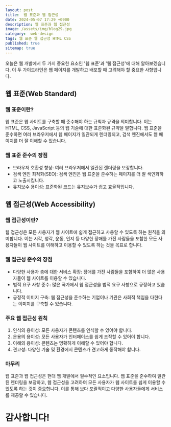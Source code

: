 ```yaml
---
layout: post
title:  웹 표준과 웹 접근성
date: 2024-05-07 17:29 +0900
description: 웹 표준과 웹 접근성
image: /assets/img/blog29.jpg
category:  web-design 
tags: 웹 표준 웹 접근성 HTML CSS
published: true
sitemap: true
---
```


오늘은 웹 개발에서 두 가지 중요한 요소인 '웹 표준'과 '웹 접근성'에 대해 알아보겠습니다. 이 두 가이드라인은 웹 페이지를 개발하고 배포할 때 고려해야 할 중요한 사항입니다.

## 웹 표준(Web Standard)

### 웹 표준이란?
웹 표준은 웹 사이트를 구축할 때 준수해야 하는 규칙과 규격을 의미합니다. 이는 HTML, CSS, JavaScript 등의 웹 기술에 대한 표준화된 규약을 말합니다. 웹 표준을 준수하면 여러 브라우저에서 웹 페이지가 일관되게 렌더링되고, 검색 엔진에서도 웹 페이지를 더 잘 이해할 수 있습니다.

### 웹 표준 준수의 장점
- 브라우저 호환성 향상: 여러 브라우저에서 일관된 렌더링을 보장합니다.
- 검색 엔진 최적화(SEO): 검색 엔진은 웹 표준을 준수하는 페이지를 더 잘 색인화하고 노출시킵니다.
- 유지보수 용이성: 표준화된 코드는 유지보수가 쉽고 효율적입니다.

## 웹 접근성(Web Accessibility)

### 웹 접근성이란?
웹 접근성은 모든 사용자가 웹 사이트에 쉽게 접근하고 사용할 수 있도록 하는 원칙을 의미합니다. 이는 시각, 청각, 운동, 인지 등 다양한 장애를 가진 사람들을 포함한 모든 사용자들이 웹 사이트를 이해하고 이용할 수 있도록 하는 것을 목표로 합니다.

### 웹 접근성 준수의 장점
- 다양한 사용자 층에 대한 서비스 확장: 장애를 가진 사람들을 포함하여 더 많은 사용자들이 웹 사이트를 이용할 수 있습니다.
- 법적 요구 사항 준수: 많은 국가에서 웹 접근성을 법적 요구 사항으로 규정하고 있습니다.
- 긍정적 이미지 구축: 웹 접근성을 준수하는 기업이나 기관은 사회적 책임을 다한다는 이미지를 구축할 수 있습니다.

### 주요 웹 접근성 원칙
1. 인식의 용이성: 모든 사용자가 콘텐츠를 인식할 수 있어야 합니다.
2. 운용의 용이성: 모든 사용자가 인터페이스를 쉽게 조작할 수 있어야 합니다.
3. 이해의 용이성: 콘텐츠는 명확하게 이해할 수 있어야 합니다.
4. 견고성: 다양한 기술 및 환경에서 콘텐츠가 견고하게 동작해야 합니다.


### 마무리
웹 표준과 웹 접근성은 현대 웹 개발에서 필수적인 요소입니다. 웹 표준을 준수하여 일관된 렌더링을 보장하고, 웹 접근성을 고려하여 모든 사용자가 웹 사이트를 쉽게 이용할 수 있도록 하는 것이 중요합니다. 이를 통해 보다 포괄적이고 다양한 사용자들에게 서비스를 제공할 수 있습니다.

# 감사합니다!
